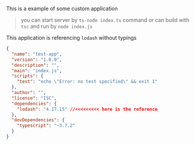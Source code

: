 This is a example of some custom application

> you can start server by `ts-node index.ts` command or can build with `tsc` and run by `node index.js`


This application is referencing `lodash` without typings

```JSON
{
  "name": "test-app",
  "version": "1.0.0",
  "description": "",
  "main": "index.js",
  "scripts": {
    "test": "echo \"Error: no test specified\" && exit 1"
  },
  "author": "",
  "license": "ISC",
  "dependencies": {
    "lodash": "4.17.15" //<<<<<<<<< here is the reference
  },
  "devDependencies": {
    "typescript": "~3.7.2"
  }
}

```
